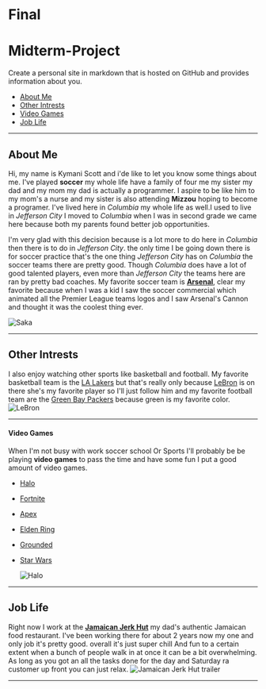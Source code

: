 # Final
# Midterm-Project
Create a personal site in markdown that is hosted on GitHub and provides information about you.
- [About Me](https://github.com/bulbousduke/Midterm-Project/edit/main/README.md#about-me)
- [Other Intrests](https://github.com/bulbousduke/Midterm-Project/edit/main/README.md#other-intrests)
- [Video Games](https://github.com/bulbousduke/Midterm-Project/edit/main/README.md#video-games)
- [Job Life](https://github.com/bulbousduke/Midterm-Project/edit/main/README.md#job-life)
******


## About Me
  Hi, my name is Kymani Scott and i'de like to let you know some things about me. I've played **soccer** my whole life have a family of four me my sister my dad and my mom my  dad is actually a programmer. I aspire to be like him to my mom's a nurse and my sister is also attending **Mizzou** hoping to become a programer. I've lived here in *Columbia* my whole life as well.I used to live in *Jefferson City* I moved  to *Columbia* when I was in second grade we came here because both my parents found better job opportunities.

  I'm very glad with this decision because  is a lot more to do here in *Columbia* then there is to do in *Jefferson City*. the only time I be going down there  is for soccer practice that's the one thing *Jefferson City* has on *Columbia* the soccer teams there are pretty good. Though *Columbia* does have a lot of good talented players,  even more than *Jefferson City* the teams here are ran by pretty bad coaches. My favorite soccer team is [**Arsenal**](https://www.arsenal.com/), clear my favorite because when I was a kid I saw the soccer commercial  which animated all the Premier League teams logos and I saw Arsenal's Cannon and thought it was the coolest thing ever. 
  
  ![Saka](https://www.arsenal.com/sites/default/files/styles/large_16x9/public/images/Saka_36.jpg?itok=2HoxTYjM)
  ******
## Other Intrests
  I also enjoy watching other sports like basketball and football. My favorite basketball team is the [LA Lakers]() but that's really only because [LeBron](https://www.google.com/search?q=lebron+james&sxsrf=ALiCzsZfG6rYy5HzhL3vT2Skn38refbJfg%3A1666300500318&ei=VLpRY6b1EoOxqtsPyIe9-As&gs_ssp=eJzj4tTP1TcwzKoySzFg9OLJSU0qys9TyErMTS0GAF9OB_c&oq=lebr&gs_lcp=Cgxnd3Mtd2l6LXNlcnAQARgAMgoILhCxAxCDARBDMgUIABCRAjIKCAAQsQMQgwEQQzIECAAQQzIFCAAQgAQyBAgAEEMyCggAELEDEIMBEEMyBAgAEEMyCAgAELEDEIMBMgsILhCABBCxAxCDAToHCCMQ6gIQJzoHCC4Q6gIQJzoECCMQJzoICC4QsQMQgwFKBAhNGAFKBAhBGABKBAhGGABQrQhY2RBg9h1oAXABeACAAY0CiAHiBZIBBTAuMy4xmAEAoAEBsAEKwAEB&sclient=gws-wiz-serp) is on there she's my favorite player so I'll just follow him and my favorite football team are the [Green Bay Packers](https://www.google.com/search?gs_ssp=eJzj4tDP1TcwTjLOMmD0EkwvSk3NU0hKrFQoSEzOTi0qBgB9HwlC&q=green+bay+packers&oq=green&aqs=chrome.1.69i57j46i67i131i433j46i67j46i67i433j0i67j46i67i199i465j46i175i199i512j46i67i433j46i67j0i67.2744j0j7&sourceid=chrome&ie=UTF-8) because green is my favorite color.
  ![LeBron](https://lebronwire.usatoday.com/wp-content/uploads/sites/37/2020/02/gettyimages-1199128962.jpg?w=1024&h=576&crop=1)
  ******
#### Video Games
  When I'm not busy with work soccer school Or Sports I'll probably be be playing **video games** to pass the time and have some fun I put a good amount of video games.
- [Halo](https://www.halowaypoint.com/)
- [Fortnite](https://www.epicgames.com/fortnite/en-US/home)
- [Apex](https://www.ea.com/games/apex-legends)
- [Elden Ring](https://en.bandainamcoent.eu/elden-ring/elden-ring)
- [Grounded](https://grounded.obsidian.net/)
- [Star Wars](https://www.ea.com/games/starwars/battlefront/star-wars-battlefront-2)

  ![Halo](https://store-images.s-microsoft.com/image/apps.50670.13727851868390641.c9cc5f66-aff8-406c-af6b-440838730be0.d205e025-5444-4eb1-ae46-571ae6895928?q=90&w=480&h=270)

******

## Job Life
Right now I work at the [**Jamaican Jerk Hut**](https://www.facebook.com/JamJerkHut/) my dad's authentic Jamaican food restaurant. I've been working there for about 2 years now my one and only job it's pretty good. overall it's just super chill And fun to a certain extent when a bunch of people walk in at once it can be a bit overwhelming. As long as you got an all the tasks done for the day and Saturday ra customer up front you can just relax.
![Jamaican Jerk Hut trailer](https://bloximages.newyork1.vip.townnews.com/feastmagazine.com/content/tncms/assets/v3/editorial/5/c1/5c13747e-901e-11e8-a767-ab938ebbbb8c/5b59de1bc3c36.image.jpg)
******
